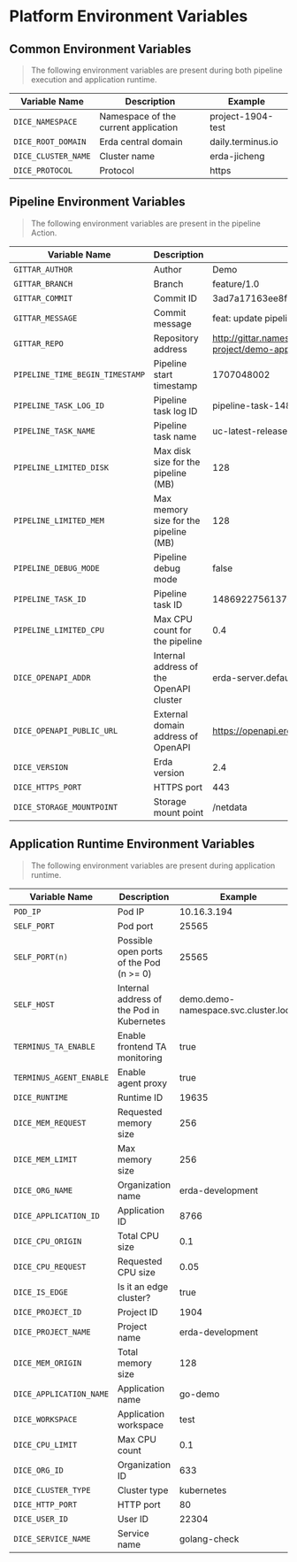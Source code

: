 # Platform Environment Variables

## Common Environment Variables

> The following environment variables are present during both pipeline execution and application runtime.

| Variable Name       | Description                          | Example           |
|---------------------|--------------------------------------|-------------------|
| `DICE_NAMESPACE`    | Namespace of the current application | project-1904-test |
| `DICE_ROOT_DOMAIN`  | Erda central domain                  | daily.terminus.io |
| `DICE_CLUSTER_NAME` | Cluster name                         | erda-jicheng      |
| `DICE_PROTOCOL`     | Protocol                             | https             |

## Pipeline Environment Variables

> The following environment variables are present in the pipeline Action.

| Variable Name                   | Description                             | Example                                                         |
|---------------------------------|-----------------------------------------|-----------------------------------------------------------------|
| `GITTAR_AUTHOR`                 | Author                                  | Demo                                                            |
| `GITTAR_BRANCH`                 | Branch                                  | feature/1.0                                                     |
| `GITTAR_COMMIT`                 | Commit ID                               | 3ad7a17163ee8f1a431389bea75a2738e710a4f0                        |
| `GITTAR_MESSAGE`                | Commit message                          | feat: update pipeline                                           |
| `GITTAR_REPO`                   | Repository address                      | http://gittar.namespace.svc.cluster.local/demo-project/demo-app |
| `PIPELINE_TIME_BEGIN_TIMESTAMP` | Pipeline start timestamp                | 1707048002                                                      |
| `PIPELINE_TASK_LOG_ID`          | Pipeline task log ID                    | pipeline-task-1486922756137087                                  |
| `PIPELINE_TASK_NAME`            | Pipeline task name                      | uc-latest-release                                               |
| `PIPELINE_LIMITED_DISK`         | Max disk size for the pipeline (MB)     | 128                                                             |
| `PIPELINE_LIMITED_MEM`          | Max memory size for the pipeline (MB)   | 128                                                             |
| `PIPELINE_DEBUG_MODE`           | Pipeline debug mode                     | false                                                           |
| `PIPELINE_TASK_ID`              | Pipeline task ID                        | 1486922756137087                                                |
| `PIPELINE_LIMITED_CPU`          | Max CPU count for the pipeline          | 0.4                                                             |
| `DICE_OPENAPI_ADDR`             | Internal address of the OpenAPI cluster | erda-server.default.svc.cluster.local:9529                      |
| `DICE_OPENAPI_PUBLIC_URL`       | External domain address of OpenAPI      | https://openapi.erda.daily.terminus.io/                         |
| `DICE_VERSION`                  | Erda version                            | 2.4                                                             |
| `DICE_HTTPS_PORT`               | HTTPS port                              | 443                                                             |
| `DICE_STORAGE_MOUNTPOINT`       | Storage mount point                     | /netdata                                                        |

## Application Runtime Environment Variables

> The following environment variables are present during application runtime.

| Variable Name           | Description                               | Example                               |
|-------------------------|-------------------------------------------|---------------------------------------|
| `POD_IP`                | Pod IP                                    | 10.16.3.194                           |
| `SELF_PORT`             | Pod port                                  | 25565                                 |
| `SELF_PORT(n)`          | Possible open ports of the Pod (n >= 0)   | 25565                                 |
| `SELF_HOST`             | Internal address of the Pod in Kubernetes | demo.demo-namespace.svc.cluster.local |
| `TERMINUS_TA_ENABLE`    | Enable frontend TA monitoring             | true                                  |
| `TERMINUS_AGENT_ENABLE` | Enable agent proxy                        | true                                  |
| `DICE_RUNTIME`          | Runtime ID                                | 19635                                 |
| `DICE_MEM_REQUEST`      | Requested memory size                     | 256                                   |
| `DICE_MEM_LIMIT`        | Max memory size                           | 256                                   |
| `DICE_ORG_NAME`         | Organization name                         | erda-development                      |
| `DICE_APPLICATION_ID`   | Application ID                            | 8766                                  |
| `DICE_CPU_ORIGIN`       | Total CPU size                            | 0.1                                   |
| `DICE_CPU_REQUEST`      | Requested CPU size                        | 0.05                                  |
| `DICE_IS_EDGE`          | Is it an edge cluster?                    | true                                  |
| `DICE_PROJECT_ID`       | Project ID                                | 1904                                  |
| `DICE_PROJECT_NAME`     | Project name                              | erda-development                      |
| `DICE_MEM_ORIGIN`       | Total memory size                         | 128                                   |
| `DICE_APPLICATION_NAME` | Application name                          | go-demo                               |
| `DICE_WORKSPACE`        | Application workspace                     | test                                  |
| `DICE_CPU_LIMIT`        | Max CPU count                             | 0.1                                   |
| `DICE_ORG_ID`           | Organization ID                           | 633                                   |
| `DICE_CLUSTER_TYPE`     | Cluster type                              | kubernetes                            |
| `DICE_HTTP_PORT`        | HTTP port                                 | 80                                    |
| `DICE_USER_ID`          | User ID                                   | 22304                                 |
| `DICE_SERVICE_NAME`     | Service name                              | golang-check                          |
